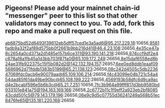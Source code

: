 ## Pigeons! Please add your mainnet chain-id "messenger" peer to this list so that other validators may connect to you. To add, fork this repo and make a pull request on this file. 

ab6875bd52d6493f39612eb5dff57ced1e3a5ad6@95.217.229.18:10656,9581fadb9a32f2af89d575bb0f2661b9bb216d41@46.4.23.108:26656,4e35ce47a8c2654a0cd371a2d1485e157b6ce311@93.190.141.218:26656,874ccf9df2e4c678a18a1fb45a1d3bb703f87fa0@65.109.172.249:26656,8e15daf6558ed8b24ae31fb922375c15f5b082d2@142.132.194.157:26957,6ee0ed8ddb1eaaf095686962d71fddb1383b5199@65.21.138.123:26656,08c242d4505c5db223647069fdc0acb6e90079aa@65.109.106.214:26656,f4c43099e04b721c54a454dad85f61da49be90bc@65.108.199.222:28656,4569193b58dfc6d9ca9acd4e2bcabf596e5b6b3c@65.21.7.251:10656,7fc3b964a99fff817d3bb9580bd933101e841a75@194.163.169.166:26658,2c6772b11c1f9eff2a923eb2bf808543cdd501c5@79.143.179.196:26656,06e9c9d5c07755d36241249a568b51ec8476fe65@135.181.220.168:26656
